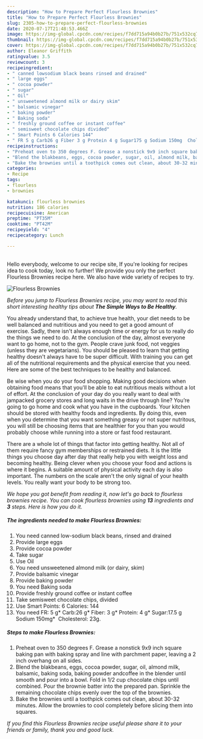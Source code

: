```yaml
---
description: "How to Prepare Perfect Flourless Brownies"
title: "How to Prepare Perfect Flourless Brownies"
slug: 2305-how-to-prepare-perfect-flourless-brownies
date: 2020-07-17T21:48:53.466Z
image: https://img-global.cpcdn.com/recipes/f7dd715a94b0b27b/751x532cq70/flourless-brownies-recipe-main-photo.jpg
thumbnail: https://img-global.cpcdn.com/recipes/f7dd715a94b0b27b/751x532cq70/flourless-brownies-recipe-main-photo.jpg
cover: https://img-global.cpcdn.com/recipes/f7dd715a94b0b27b/751x532cq70/flourless-brownies-recipe-main-photo.jpg
author: Eleanor Griffith
ratingvalue: 3.5
reviewcount: 3
recipeingredient:
- " canned lowsodium black beans rinsed and drained"
- " large eggs"
- " cocoa powder"
- " sugar"
- " Oil"
- " unsweetened almond milk or dairy skim"
- " balsamic vinegar"
- " baking powder"
- " Baking soda"
- " freshly ground coffee or instant coffee"
- " semisweet chocolate chips divided"
- " Smart Points 6 Calories 144"
- " FR 5 g Carb26 g Fiber 3 g Protein 4 g Sugar175 g Sodium 150mg  Cholesterol 23g"
recipeinstructions:
- "Preheat oven to 350 degrees F. Grease a nonstick 9x9 inch square baking pan with baking spray and line with parchment paper, leaving a 2 inch overhang on all sides."
- "Blend the blakbeans, eggs, cocoa powder, sugar, oil, almond milk, balsamic, baking soda, baking powder andcoffee in the blender until smooth and pour into a bowl. Fold in 1/2 cup chocolate chips until combined. Pour the brownie batter into the prepared pan. Sprinkle the remaining chocolate chips evenly over the top of the brownies."
- "Bake the brownies until a toothpick comes out clean, about 30-32 minutes. Allow the brownies to cool completely before slicing them into squares."
categories:
- Recipe
tags:
- flourless
- brownies

katakunci: flourless brownies 
nutrition: 186 calories
recipecuisine: American
preptime: "PT35M"
cooktime: "PT42M"
recipeyield: "4"
recipecategory: Lunch

---
```

<br>
Hello everybody, welcome to our recipe site, If you're looking for recipes idea to cook today, look no further! We provide you only the perfect Flourless Brownies recipe here. We also have wide variety of recipes to try.
<br>


![Flourless Brownies](https://img-global.cpcdn.com/recipes/f7dd715a94b0b27b/751x532cq70/flourless-brownies-recipe-main-photo.jpg)

<i>Before you jump to Flourless Brownies recipe, you may want to read this short interesting healthy tips about <strong>The Simple Ways to Be Healthy</strong>.</i>

You already understand that, to achieve true health, your diet needs to be well balanced and nutritious and you need to get a good amount of exercise. Sadly, there isn't always enough time or energy for us to really do the things we need to do. At the conclusion of the day, almost everyone want to go home, not to the gym. People crave junk food, not veggies (unless they are vegetarians). You should be pleased to learn that getting healthy doesn't always have to be super difficult. With training you can get all of the nutritional requirements and the physical exercise that you need. Here are some of the best techniques to be healthy and balanced.

Be wise when you do your food shopping. Making good decisions when obtaining food means that you'll be able to eat nutritious meals without a lot of effort. At the conclusion of your day do you really want to deal with jampacked grocery stores and long waits in the drive through line? You’re going to go home and cook what you have in the cupboards. Your kitchen should be stored with healthy foods and ingredients. By doing this, even when you determine that you want something greasy or not super nutritous, you will still be choosing items that are healthier for you than you would probably choose while running into a store or fast food restaurant.

There are a whole lot of things that factor into getting healthy. Not all of them require fancy gym memberships or restrained diets. It is the little things you choose day after day that really help you with weight loss and becoming healthy. Being clever when you choose your food and actions is where it begins. A suitable amount of physical activity each day is also important. The numbers on the scale aren't the only signal of your health levels. You really want your body to be strong too. 


<i>We hope you got benefit from reading it, now let's go back to flourless brownies recipe. You can cook flourless brownies using <strong>13</strong> ingredients and <strong>3</strong> steps. Here is how you do it.
</i>

##### The ingredients needed to make Flourless Brownies:

1. You need  canned low-sodium black beans, rinsed and drained
1. Provide  large eggs
1. Provide  cocoa powder
1. Take  sugar
1. Use  Oil
1. You need  unsweetened almond milk (or dairy, skim)
1. Provide  balsamic vinegar
1. Provide  baking powder
1. You need  Baking soda
1. Provide  freshly ground coffee or instant coffee
1. Take  semisweet chocolate chips, divided
1. Use  Smart Points: 6 Calories: 144
1. You need  FR: 5 g* Carb:26 g* Fiber: 3 g* Protein: 4 g* Sugar:17.5 g Sodium 150mg*  Cholesterol: 23g.


##### Steps to make Flourless Brownies:

1. Preheat oven to 350 degrees F. Grease a nonstick 9x9 inch square baking pan with baking spray and line with parchment paper, leaving a 2 inch overhang on all sides.
1. Blend the blakbeans, eggs, cocoa powder, sugar, oil, almond milk, balsamic, baking soda, baking powder andcoffee in the blender until smooth and pour into a bowl. Fold in 1/2 cup chocolate chips until combined. Pour the brownie batter into the prepared pan. Sprinkle the remaining chocolate chips evenly over the top of the brownies.
1. Bake the brownies until a toothpick comes out clean, about 30-32 minutes. Allow the brownies to cool completely before slicing them into squares.


<i>If you find this Flourless Brownies recipe useful please share it to your friends or family, thank you and good luck.</i>
